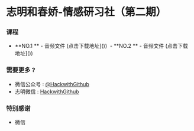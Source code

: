 # 志明和春娇-情感研习社（第二期）

### 课程 

  - **NO.1 ** - 音频文件 (点击下载地址]())
  - **NO.2 ** - 音频文件 (点击下载地址]())


### 需要更多 ?

 - 微信公众号 : [@HackwithGithub](https://twitter.com/HackwithGithub)
 - 志明微信 : [HackwithGithub](https://www.facebook.com/HackwithGithub)
 

### 特别感谢

 - 微信
